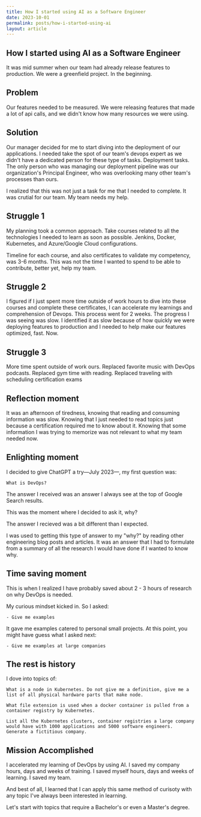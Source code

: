 ```yaml
---
title: How I started using AI as a Software Engineer
date: 2023-10-01
permalink: posts/how-i-started-using-ai
layout: article
---
```


## How I started using AI as a Software Engineer

It was mid summer when our team had already release features to production. We were a greenfield project. In the beginning.

## Problem

Our features needed to be measured. We were releasing features that made a lot of api calls, and we didn't know how many resources we were using.

## Solution

Our manager decided for me to start diving into the deployment of our applications. I needed take the spot of our team's devops expert as we didn't have a dedicated person for these type of tasks. Deployment tasks. The only person who was managing our deployment pipeline was our organization's Principal Engineer, who was overlooking many other team's processes than ours.

I realized that this was not just a task for me that I needed to complete. It was crutial for our team. My team needs my help.

## Struggle 1

My planning took a common approach. Take courses related to all the technologies I needed to learn as soon as possible. Jenkins, Docker, Kubernetes, and Azure/Google Cloud configurations.

Timeline for each course, and also certificates to validate my competency, was 3-6 months. This was not the time I wanted to spend to be able to contribute, better yet, help my team.

## Struggle 2

I figured if I just spent more time outside of work hours to dive into these courses and complete these certificates, I can accelerate my learnings and comprehension of Devops. This process went for 2 weeks. The progress I was seeing was slow. I identified it as slow because of how quickly we were deploying features to production and I needed to help make our features optimized, fast. Now.

## Struggle 3

More time spent outside of work ours. Replaced favorite music with DevOps podcasts. Replaced gym time with reading. Replaced traveling with scheduling certification exams

## Reflection moment

It was an afternoon of tiredness, knowing that reading and consuming information was slow. Knowing that I just needed to read topics just because a certification required me to know about it. Knowing that some information I was trying to memorize was not relevant to what my team needed now.

## Enlighting moment

I decided to give ChatGPT a try—July 2023—, my first question was:

```
What is DevOps?
```

The answer I received was an answer I always see at the top of Google Search results.

This was the moment where I decided to ask it, why?

The answer I recieved was a bit different than I expected.

I was used to getting this type of answer to my "why?" by reading other engineering blog posts and articles. It was an answer that I had to formulate from a summary of all the research I would have done if I wanted to know why.

## Time saving moment

This is when I realized I have probably saved about 2 - 3 hours of research on why DevOps is needed.

My curious mindset kicked in. So I asked:

    - Give me examples

It gave me examples catered to personal small projects. At this point, you might have guess what I asked next:

    - Give me examples at large companies

## The rest is history

I dove into topics of:

```
What is a node in Kubernetes. Do not give me a definition, give me a list of all physical hardware parts that make node.
```

```
What file extension is used when a docker container is pulled from a container registry by Kubernetes.
```

```
List all the Kubernetes clusters, container registries a large company would have with 1000 applications and 5000 software engineers. Generate a fictitious company.
```

## Mission Accomplished

I accelerated my learning of DevOps by using AI. I saved my company hours, days and weeks of training. I saved myself hours, days and weeks of learning. I saved my team.

And best of all, I learned that I can apply this same method of curisoty with any topic I've always been interested in learning.

Let's start with topics that require a Bachelor's or even a Master's degree.
